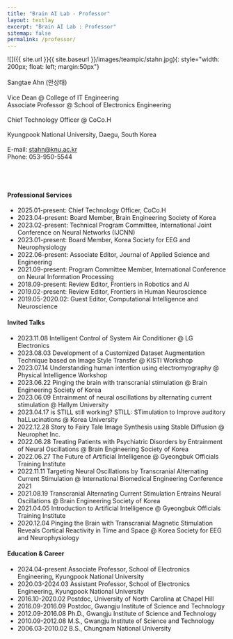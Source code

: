 ```yaml
---
title: "Brain AI Lab - Professor"
layout: textlay
excerpt: "Brain AI Lab : Professor"
sitemap: false
permalink: /professor/
---
```


![]({{ site.url }}{{ site.baseurl }}/images/teampic/stahn.jpg){: style="width: 200px; float: left; margin:50px"}
<br/><br/>
Sangtae Ahn (안상태) <br/><br/>
Vice Dean @ College of IT Engineering  <br/>
Associate Professor @ School of Electronics Engineering<br/><br/>
Chief Technology Officer @ CoCo.H <br/><br/>
Kyungpook National University, Daegu, South Korea<br/>
<br/>
E-mail: stahn@knu.ac.kr<br/>
Phone: 053-950-5544<br/><br/>
<br/><br/>

#### Professional Services
- 2025.01-present: Chief Technology Officer, CoCo.H
- 2023.04-present: Board Member, Brain Engineering Society of Korea
- 2023.02-present: Technical Program Committee, International Joint Conference on Neural Networks (IJCNN)
- 2023.01-present: Board Member, Korea Society for EEG and Neurophysiology
- 2022.06-present: Associate Editor, Journal of Applied Science and Engineering
- 2021.09-present: Program Committee Member, International Conference on Neural Information Processing
- 2018.09-present: Review Editor, Frontiers in Robotics and AI
- 2019.02-present: Review Editor, Frontiers in Human Neuroscience
- 2019.05-2020.02: Guest Editor, Computational Intelligence and Neuroscience 

#### Invited Talks
- 2023.11.08 Intelligent Control of System Air Conditioner @ LG Electronics
- 2023.08.03 Development of a Customized Dataset Augmentation Technique based on Image Style Transfer @ KISTI Workshop
- 2023.07.14 Understanding human intention using electromyography @ Physical Intelligence Workshop
- 2023.06.22 Pinging the brain with transcranial stimulation @ Brain Engineering Society of Korea
- 2023.06.09 Entrainment of neural oscillations by alternating current stimulation @ Hallym University
- 2023.04.17 is STILL still working? STILL: STimulation to Improve auditory haLLucinations @ Korea University
- 2022.12.28 Story to Fairy Tale Image Synthesis using Stable Diffusion @ Neurophet Inc.
- 2022.06.28 Treating Patients with Psychiatric Disorders by Entrainment of Neural Oscillations @ Brain Engineering Society of Korea
- 2022.06.27 The Future of Artificial Intelligence @ Gyeongbuk Officials Training Institute
- 2022.11.11 Targeting Neural Oscillations by Transcranial Alternating Current Stimulation @ International Biomedical Engineering Conference 2021 
- 2021.08.19 Transcranial Alternating Current Stimulation Entrains Neural Oscillations @ Brain Engineering Society of Korea
- 2021.04.05 Introduction to Artificial Intelligence @ Gyeongbuk Officials Training Institute
- 2020.12.04 Pinging the Brain with Transcranial Magnetic Stimulation Reveals Cortical Reactivity in Time and Space @ Korea Society for EEG and Neurophysiology

#### Education & Career
- 2024.04-present Associate Professor, School of Electronics Engineering, Kyungpook National University
- 2020.03-2024.03 Assistant Professor, School of Electronics Engineering, Kyungpook National University
- 2016.10-2020.02 Postdoc, University of North Carolina at Chapel Hill
- 2016.09-2016.09 Postdoc, Gwangju Institute of Science and Technology
- 2012.09-2016.08 Ph.D., Gwangju Institute of Science and Technology
- 2010.09-2012.08 M.S., Gwangju Institute of Science and Technology
- 2006.03-2010.02 B.S., Chungnam National University




   
